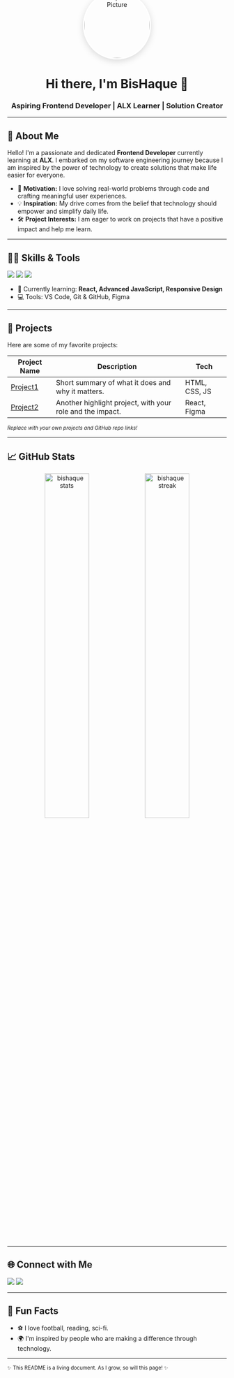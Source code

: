 <!-- Profile README for bishaque | Revamp Template -->

<div align="center">
  
  <!-- Profile picture section, update the src URL to your actual GitHub profile picture if desired -->
  <img src="https://media.licdn.com/dms/image/v2/D4D03AQEVUiOJ4J9UZw/profile-displayphoto-shrink_800_800/B4DZeH5f06GkAg-/0/1750331687367?e=1756339200&v=beta&t=zF4JfOfuA4cOYSWUVTh7kc8_YQx6DFZGYkUa7onSsYM" alt="BisHaque Profile Picture" width="150" style="border-radius:50%; border: 3px solid #fff; margin-top: -70px; box-shadow: 0 4px 16px rgba(0,0,0,0.15);" />
  <h1>Hi there, I'm BisHaque 👋</h1>
  <h3>Aspiring Frontend Developer | ALX Learner | Solution Creator</h3>
</div>

---

## 🚀 About Me

<p>
Hello! I'm a passionate and dedicated <b>Frontend Developer</b> currently learning at <b>ALX</b>. I embarked on my software engineering journey because I am inspired by the power of technology to create solutions that make life easier for everyone.
</p>

- 🔎 **Motivation:** I love solving real-world problems through code and crafting meaningful user experiences.
- 💡 **Inspiration:** My drive comes from the belief that technology should empower and simplify daily life.
- 🛠️ **Project Interests:** I am eager to work on projects that have a positive impact and help me learn.

---

## 🧑‍💻 Skills & Tools

<div>
  <img src="https://img.shields.io/badge/HTML5-E34F26?style=for-the-badge&logo=html5&logoColor=white"/>
  <img src="https://img.shields.io/badge/CSS3-1572B6?style=for-the-badge&logo=css3&logoColor=white"/>
  <img src="https://img.shields.io/badge/JavaScript-F7DF1E?style=for-the-badge&logo=javascript&logoColor=black"/>
  <!-- Add more badges as you grow! -->
</div>

- 🌱 Currently learning: **React, Advanced JavaScript, Responsive Design**
- 💻 Tools: VS Code, Git & GitHub, Figma

---

## 🌟 Projects

Here are some of my favorite projects:

| Project Name | Description | Tech |
|--------------|-------------|------|
| [Project1](#) | Short summary of what it does and why it matters. | HTML, CSS, JS |
| [Project2](#) | Another highlight project, with your role and the impact. | React, Figma |

<sub>*Replace with your own projects and GitHub repo links!*</sub>

---

## 📈 GitHub Stats

<div align="center">
  <img src="https://github-readme-stats.vercel.app/api?username=bishaque&show_icons=true&theme=radical" alt="bishaque stats" width="45%"/>
  <img src="https://github-readme-streak-stats.herokuapp.com/?user=bishaque&theme=radical" alt="bishaque streak" width="45%"/>
</div>

---

## 🌐 Connect with Me

<div>
  <!-- Update your social links as needed -->
  <a href="https://www.linkedin.com/in/bernard-baako/"><img src="https://img.shields.io/badge/LinkedIn-blue?style=for-the-badge&logo=linkedin&logoColor=white"/></a>
  <a href="mailto:bernardishaque@gmail.com"><img src="https://img.shields.io/badge/Email-D14836?style=for-the-badge&logo=gmail&logoColor=white"/></a>
</div>

---

## 📝 Fun Facts

- ⚽ I love  football, reading, sci-fi.
- 🌍 I'm inspired by people who are making a difference through technology.

---

<sub>✨ This README is a living document. As I grow, so will this page! ✨</sub>
